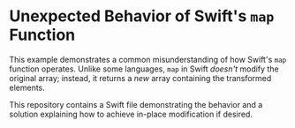 # Unexpected Behavior of Swift's `map` Function

This example demonstrates a common misunderstanding of how Swift's `map` function operates.  Unlike some languages, `map` in Swift *doesn't* modify the original array; instead, it returns a *new* array containing the transformed elements.

This repository contains a Swift file demonstrating the behavior and a solution explaining how to achieve in-place modification if desired.
